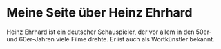 # Meine Seite über Heinz Ehrhard

Heinz Ehrhard ist ein deutscher Schauspieler, der vor allem in den 50er- und 60er-Jahren viele Filme drehte. Er ist auch als Wortkünstler bekannt.
